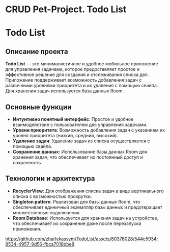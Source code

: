 # CRUD Pet-Project. Todo List
# Todo List

## Описание проекта

**Todo List** — это минималистичное и удобное мобильное приложение для управления задачами, которое предоставляет простое и эффективное решение для создания и отслеживания списка дел. Приложение поддерживает возможность добавления задач с различными уровнями приоритета и их удаления с помощью свайпа. Для хранения задач используется база данных Room.

## Основные функции

- **Интуитивно понятный интерфейс**: Простое и удобное взаимодействие с пользователем для управления задачами.
- **Уровни приоритета**: Возможность добавления задач с указанием их уровня приоритета (низкий, средний, высокий).
- **Удаление задач**: Удаление задач из списка осуществляется с помощью свайпа.
- **Сохранение данных**: Использование базы данных Room для хранения задач, что обеспечивает их постоянный доступ и сохранность.

## Технологии и архитектура

- **RecyclerView**: Для отображения списка задач в виде вертикального списка с возможностью прокрутки.
- **Singleton pattern**: Реализован для базы данных Room, что обеспечивает единичный экземпляр базы данных и предотвращает множественные подключения.
- **Room Database**: Используется для хранения задач на устройстве, что обеспечивает их сохранение даже после перезапуска приложения.

https://github.com/zharlykassym/TodoList/assets/80376028/544e5934-8534-4957-9d56-fbca7018bbe8


